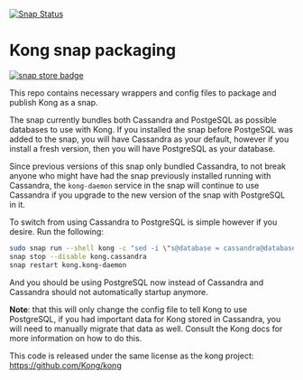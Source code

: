 [![Snap Status](https://build.snapcraft.io/badge/anonymouse64/kong-snap.svg)](https://build.snapcraft.io/user/anonymouse64/kong-snap)
# Kong snap packaging

[![snap store badge](https://raw.githubusercontent.com/snapcore/snap-store-badges/master/EN/%5BEN%5D-snap-store-black-uneditable.png)](https://snapcraft.io/kong)


This repo contains necessary wrappers and config files to package and publish Kong as a snap.

The snap currently bundles both Cassandra and PostgeSQL as possible databases to use with Kong. If you installed the snap before PostgeSQL was added to the snap, you will have Cassandra as your default, however if you install a fresh version, then you will have PostgreSQL as your database. 

Since previous versions of this snap only bundled Cassandra, to not break anyone who might have had the snap previously installed running with Cassandra, the `kong-daemon` service in the snap will continue to use Cassandra if you upgrade to the new version of the snap with PostgreSQL in it. 

To switch from using Cassandra to PostgreSQL is simple however if you desire. Run the following:

```bash
sudo snap run --shell kong -c "sed -i \"s@database = cassandra@database = postgres@\" \$SNAP_DATA/config/kong.conf"
snap stop --disable kong.cassandra
snap restart kong.kong-daemon
```

And you should be using PostgreSQL now instead of Cassandra and Cassandra should not automatically startup anymore.

**Note**: that this will only change the config file to tell Kong to use PostgreSQL, if you had important data for Kong stored in Cassandra, you will need to manually migrate that data as well. Consult the Kong docs for more information on how to do this.

This code is released under the same license as the kong project: https://github.com/Kong/kong
